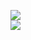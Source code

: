 [![](https://img.shields.io/badge/Made%20With-Github%20Spray-lightgrey.svg?style=for-the-badge&logo=github)](https://github.com/Annihil/github-spray#6145)  
[![](https://i.imgur.com/2DrTn0Z.gif)](https://github.com/Annihil/github-spray)